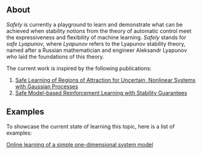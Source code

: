 ## About

_Safely_ is currently a playground to learn and demonstrate what can be achieved when stability notions from the theory of automatic control meet the expressiveness and flexibility of machine learning.
_Safely_ stands for _safe Lyapunov_, where _Lyapunov_ refers to the Lyapunov stability theory, named after a Russian mathematician and engineer Aleksandr Lyapunov who laid the foundations of this theory.

The current work is inspired by the following publications:

1. [Safe Learning of Regions of Attraction for Uncertain, Nonlinear Systems with Gaussian Processes](https://doi.org/10.1109/CDC.2016.7798979)
2. [Safe Model-based Reinforcement Learning with Stability Guarantees](https://proceedings.neurips.cc/paper_files/paper/2017/file/766ebcd59621e305170616ba3d3dac32-Paper.pdf)

## Examples

To showcase the current state of learning this topic, here is a list of examples:

[Online learning of a simple one-dimensional system model](safely_1d.ipynb)
